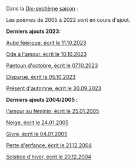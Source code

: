 Dans la [Dix-septième saison](/seasons/17_dix_septieme_saison/) :

Les poèmes de 2005 à 2022 sont en cours d'ajout.

**Derniers ajouts 2023:**

[Aube féérique, écrit le 11.10.2023](/seasons/18_dix_huitieme_saison/aube_feerique/)

[Ode à l'amour, écrit le 10.10.2023](/seasons/18_dix_huitieme_saison/ode_a_l_amour/)

[Pantoun d'octobre, écrit le 07.10.2023](/seasons/18_dix_huitieme_saison/pantoun_d_octobre/)

[Disparue, écrit le 05.10.2023](/seasons/17_dix_septieme_saison/disparue/)

[Présent d'automne, écrit le 30.09.2023](/seasons/17_dix_septieme_saison/present_d_automne/)

**Derniers ajouts 2004/2005 :**

[l'amour au féminin, écrit le 25.01.2005](/seasons/17_dix_septieme_saison/l_amour_au_feminin/)

[Neige, écrit le 24.01.2005](/seasons/17_dix_septieme_saison/neige/)

[Givre, écrit le 04.01.2005](/seasons/17_dix_septieme_saison/givre/)

[Perte d'enfance, écrit le 21.12.2004](/seasons/17_dix_septieme_saison/perte_d_enfance/)

[Solstice d'hiver, écrit le 20.12.2004](/seasons/17_dix_septieme_saison/solstice_d_hiver/)
